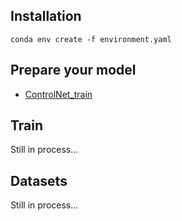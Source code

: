 ## Installation
```
conda env create -f environment.yaml
```

## Prepare your model
- [ControlNet_train](https://github.com/lllyasviel/ControlNet/blob/main/docs/train.md)

## Train
Still in process...

## Datasets
Still in process...
